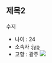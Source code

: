 ﻿## 제목2
수지

- 나이 : 24
- 소속사 :[jyp][1]
- 고향 : 광주
![](http://cfile9.uf.tistory.com/image/233F604857F3ACD6208420)

[1]:https://www.jype.com